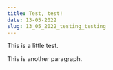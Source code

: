 ```yaml
---
title: Test, test!
date: 13-05-2022
slug: 13_05_2022_testing_testing
---
```


This is a little test.

This is another paragraph.
